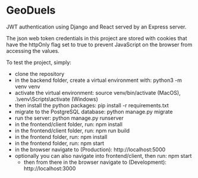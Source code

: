 # GeoDuels

JWT authentication using Django and React served by an Express server.

The json web token credentials in this project are stored with cookies that have the httpOnly flag set to true to prevent JavaScript on the browser from accessing the values.

To test the project, simply:

- clone the repository
- in the backend folder, create a virtual environment with: python3 -m venv venv
- activate the virtual environment: source venv/bin/activate (MacOS), .\venv\Scripts\activate (Windows)
- then install the python packages: pip install -r requirements.txt
- migrate to the PostgreSQL database: python manage.py migrate
- run the server: python manage.py runserver
- in the frontend/client folder, run: npm install
- in the frontend/client folder, run: npm run build
- in the frontend folder, run: npm install
- in the frontend folder, run: npm start
- in the browser navigate to (Production): http://localhost:5000
- optionally you can also navigate into frontend/client, then run: npm start
  - then from there in the browser navigate to (Development): http://localhost:3000
